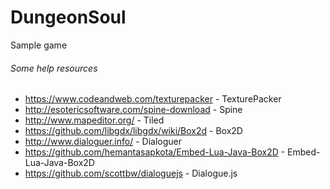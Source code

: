 DungeonSoul
==========

Sample game

###### Some help resources

- https://www.codeandweb.com/texturepacker - TexturePacker
- http://esotericsoftware.com/spine-download - Spine
- http://www.mapeditor.org/ - Tiled
- https://github.com/libgdx/libgdx/wiki/Box2d - Box2D
- http://www.dialoguer.info/ - Dialoguer
- https://github.com/hemantasapkota/Embed-Lua-Java-Box2D - Embed-Lua-Java-Box2D
- https://github.com/scottbw/dialoguejs - Dialogue.js
